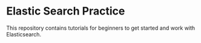 # Elastic Search Practice

This repository contains tutorials for beginners to get started and work with Elasticsearch.